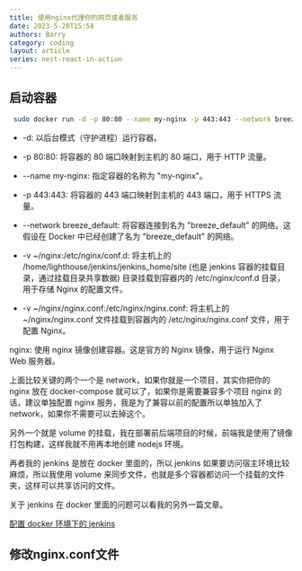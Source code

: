 ```yaml
---
title: 使用nginx代理你的网页或者服务
date: 2023-5-20T15:58
authors: Barry
category: coding
layout: article
series: nest-react-in-action
---
```


## 启动容器

```bash
 sudo docker run -d -p 80:80 --name my-nginx -p 443:443 --network breeze_default -v /home/lighthouse/jenkins/jenkins_home/site:/etc/nginx/conf.d -v ~/nginx/nginx.conf:/etc/nginx/nginx.conf nginx
```

- -d: 以后台模式（守护进程）运行容器。

- -p 80:80: 将容器的 80 端口映射到主机的 80 端口，用于 HTTP 流量。

- --name my-nginx: 指定容器的名称为 "my-nginx"。

- -p 443:443: 将容器的 443 端口映射到主机的 443 端口，用于 HTTPS 流量。

- --network breeze_default: 将容器连接到名为 "breeze_default" 的网络。这假设在 Docker 中已经创建了名为 "breeze_default" 的网络。

- -v ~/nginx:/etc/nginx/conf.d: 将主机上的 /home/lighthouse/jenkins/jenkins_home/site (也是 jenkins 容器的挂载目录，通过挂载目录共享数据) 目录挂载到容器内的 /etc/nginx/conf.d 目录，用于存储 Nginx 的配置文件。

- -v ~/nginx/nginx.conf:/etc/nginx/nginx.conf: 将主机上的 ~/nginx/nginx.conf 文件挂载到容器内的 /etc/nginx/nginx.conf 文件，用于配置 Nginx。

nginx: 使用 nginx 镜像创建容器。这是官方的 Nginx 镜像，用于运行 Nginx Web 服务器。

上面比较关键的两个一个是 network，如果你就是一个项目，其实你把你的 nginx 放在 docker-compose 就可以了，如果你是需要兼容多个项目 nginx 的话，建议单独配置 nginx 服务，我是为了兼容以前的配置所以单独加入了 network，如果你不需要可以去掉这个。

另外一个就是 volume 的挂载，我在部署前后端项目的时候，前端我是使用了镜像打包构建，这样我就不用再本地创建 nodejs 环境。

再者我的 jenkins 是放在 docker 里面的，所以 jenkins 如果要访问宿主环境比较麻烦，所以我使用 volume 来同步文件，也就是多个容器都访问一个挂载的文件夹，这样可以共享访问的文件。

关于 jenkins 在 docker 里面的问题可以看我的另外一篇文章。

[配置 docker 环境下的 jenkins](https://bs4real.netlify.app/config-docker-in-jenkins)

## 修改nginx.conf文件